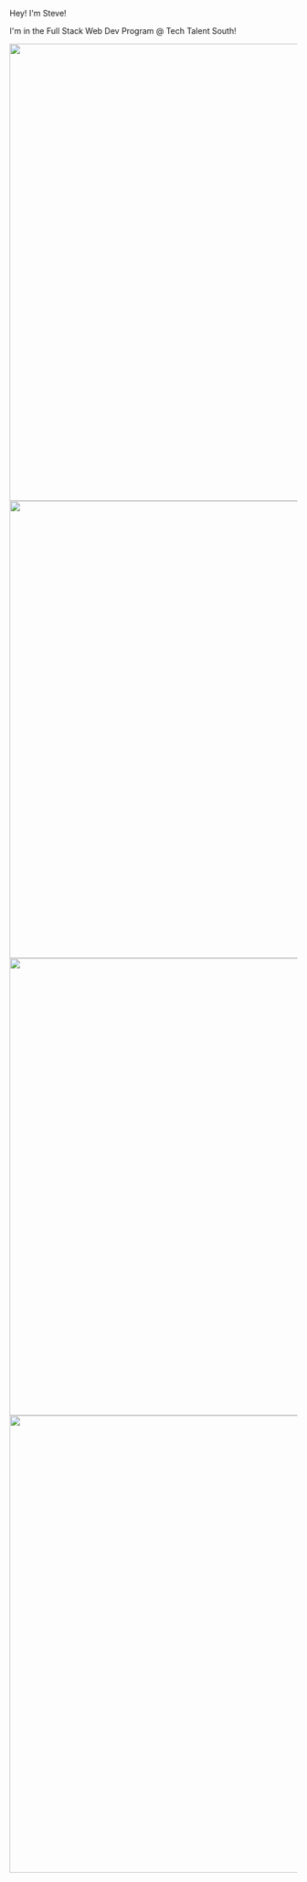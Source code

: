 Hey! I'm Steve!

I'm in the Full Stack Web Dev Program @ Tech Talent South!

<img src="https://images.unsplash.com/photo-1545014171-35a4a2cfaedb?ixid=MXwxMjA3fDB8MHxzZWFyY2h8NTk3fHxjb21wdXRlciUyMHByb2dyYW1taW5nfGVufDB8fDB8&ixlib=rb-1.2.1&auto=format&fit=crop&w=500&q=60" width="800px">

<img src="https://i.pinimg.com/originals/59/92/3f/59923fdf2db50eca7e3b95c26266c30a.jpg" width="800px">

<img src="https://encrypted-tbn0.gstatic.com/images?q=tbn:ANd9GcSa76O5tbYopURbTJbBckSxBzi_8y-84-2qtg&usqp=CAU" width="800px">

<img src="https://i.pinimg.com/originals/64/bc/b3/64bcb3aa77e4341cfe1bee643be4bc91.jpg" width="800px">

<!--
**steveantoniosilva/steveantoniosilva** is a ✨ _special_ ✨ repository because its `README.md` (this file) appears on your GitHub profile.

Here are some ideas to get you started:

- 🔭 I’m currently working on ...
- 🌱 I’m currently learning ...
- 👯 I’m looking to collaborate on ...
- 🤔 I’m looking for help with ...
- 💬 Ask me about ...
- 📫 How to reach me: ...
- 😄 Pronouns: ...
- ⚡ Fun fact: ...
-->
